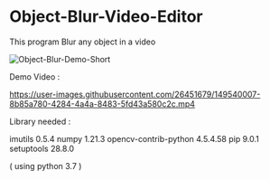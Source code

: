 # Object-Blur-Video-Editor
This program Blur any object in a video 


![Object-Blur-Demo-Short](https://user-images.githubusercontent.com/26451679/149546854-d73bfee9-6962-4493-9559-74e57549d262.gif)


Demo Video :


https://user-images.githubusercontent.com/26451679/149540007-8b85a780-4284-4a4a-8483-5fd43a580c2c.mp4





Library needed :

imutils 0.5.4 numpy 1.21.3 opencv-contrib-python 4.5.4.58 pip 9.0.1 setuptools 28.8.0

( using python 3.7 )
